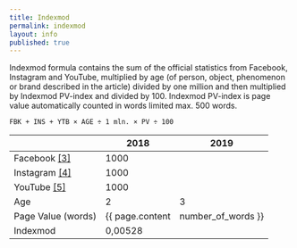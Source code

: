 ```yaml
---
title: Indexmod
permalink: indexmod
layout: info
published: true
---
```


Indexmod formula contains the sum of the official statistics from Facebook, Instagram and YouTube, multiplied by age (of person, object, phenomenon or brand described in the article) divided by one million and then multiplied by Indexmod PV-index and divided by 100. Indexmod PV-index is page value automatically counted in words limited max. 500 words. 

`FBK + INS + YTB × AGE ÷ 1 mln. × PV ÷ 100`

||2018|2019|
|-|-|-|
|Facebook <span id="a3">[\[3\]](#f3)</span>|1000||
|Instagram <span id="a4">[\[4\]](#f4)</span>|1000||
|YouTube <span id="a5">[\[5\]](#f5)</span>|1000||
|Age|2|3|
|Page Value (words)|{{ page.content | number_of_words }}||
|Indexmod|0,00528||
